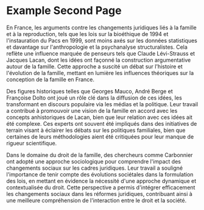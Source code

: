 # Example Second Page

En France, les arguments contre les changements juridiques liés à la famille et à la reproduction, tels que les lois sur la bioéthique de 1994 et l'instauration du Pacs en 1999, sont moins axés sur les données statistiques et davantage sur l'anthropologie et la psychanalyse structuralistes. Cela reflète une influence marquée de penseurs tels que Claude Lévi-Strauss et Jacques Lacan, dont les idées ont façonné la construction argumentative autour de la famille. Cette approche a suscité un débat sur l'histoire et l'évolution de la famille, mettant en lumière les influences théoriques sur la conception de la famille en France.

Des figures historiques telles que Georges Mauco, André Berge et Françoise Dolto ont joué un rôle clé dans la diffusion de ces idées, les transformant en discours populaire via les médias et la politique. Leur travail a contribué à promouvoir une vision de la famille en accord avec les concepts anhistoriques de Lacan, bien que leur relation avec ces idées ait été complexe. Ces experts ont souvent été impliqués dans des initiatives de terrain visant à éclairer les débats sur les politiques familiales, bien que certaines de leurs méthodologies aient été critiquées pour leur manque de rigueur scientifique.

Dans le domaine du droit de la famille, des chercheurs comme Carbonnier ont adopté une approche sociologique pour comprendre l'impact des changements sociaux sur les cadres juridiques. Leur travail a souligné l'importance de tenir compte des évolutions sociétales dans la formulation des lois, en mettant en évidence la nécessité d'une approche dynamique et contextualisée du droit. Cette perspective a permis d'intégrer efficacement les changements sociaux dans les réformes juridiques, contribuant ainsi à une meilleure compréhension de l'interaction entre le droit et la société.

